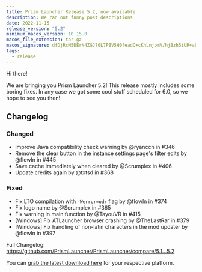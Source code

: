 ```yaml
---
title: Prism Launcher Release 5.2, now available
description: We ran out funny post descriptions
date: 2022-11-15
release_version: "5.2"
minimum_macos_version: 10.15.0
macos_file_extension: tar.gz
macos_signature: dfDjRcM5DErN4ZGJ70L7PBV5H0feadC+cKhLnjomV/hjBzh5iUR+aBpXRZMfa1OJ+muf2QpWDLeSUBWFg9LgAg==
tags:
  - release
---
```


Hi there!

We are bringing you Prism Launcher 5.2!
This release mostly includes some boring fixes. In any case we got some cool stuff scheduled for 6.0, so we hope to see you then!

## Changelog

### Changed

- Improve Java compatibility check warning by @ryanccn in #346
- Remove the clear button in the instance settings page's filter edits by @flowln in #445
- Save cache immediately when cleared by @Scrumplex in #406
- Update credits again by @txtsd in #368

### Fixed

- Fix LTO compilation with `-Werror=odr` flag by @flowln in #374
- Fix logo name by @Scrumplex in #365
- Fix warning in main function by @TayouVR in #415
- [Windows] Fix ATLauncher browser crashing by @TheLastRar in #379
- [Windows] Fix handling of non-latin characters in the mod updater by @flowln in #397

Full Changelog: <https://github.com/PrismLauncher/PrismLauncher/compare/5.1...5.2>

You can [grab the latest download here](https://prismlauncher.org/download/) for your respective platform.
